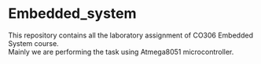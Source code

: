 # Embedded_system
This repository contains all the laboratory assignment of CO306 Embedded System course.  
Mainly we are performing the task using Atmega8051 microcontroller.

